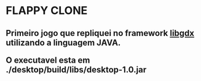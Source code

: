 <h1>FLAPPY CLONE<h2>
<p>Primeiro jogo que repliquei no framework <a href="https://libgdx.com/wiki/">libgdx</a> utilizando a linguagem JAVA.</p>
<p>O executavel esta em ./desktop/build/libs/desktop-1.0.jar</p>
